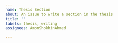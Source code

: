 ```yaml
---
name: Thesis Section
about: An issue to write a section in the thesis
title: ''
labels: thesis, writing
assignees: AmonShokhinAhmed

---
```



